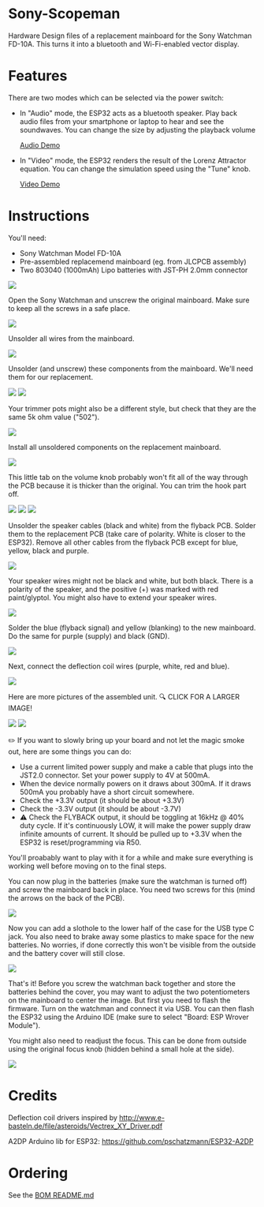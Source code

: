 # Sony-Scopeman

Hardware Design files of a replacement mainboard for the Sony Watchman FD-10A. This turns it into a bluetooth and Wi-Fi-enabled vector display.

# Features
There are two modes which can be selected via the power switch:

* In "Audio" mode, the ESP32 acts as a bluetooth speaker. Play back audio files from your smartphone or laptop to hear and see the soundwaves. You can change the size by adjusting the playback volume

    [Audio Demo](https://twitter.com/FauthNiklas/status/1337467949318279170)

* In "Video" mode, the ESP32 renders the result of the Lorenz Attractor equation. You can change the simulation speed using the "Tune" knob.

    [Video Demo](https://twitter.com/FauthNiklas/status/1339650704584171522)

# Instructions

You'll need:

* Sony Watchman Model FD-10A
* Pre-assembled replacemend mainboard (eg. from JLCPCB assembly)
* Two 803040 (1000mAh) Lipo batteries with JST-PH 2.0mm connector

![](pictures/photo_2021-01-13_22-03-22.jpg)

Open the Sony Watchman and unscrew the original mainboard. Make sure to keep all the screws in a safe place.

![](pictures/photo_2021-01-13_22-03-24.jpg)

Unsolder all wires from the mainboard.

![](pictures/photo_2021-01-13_22-03-25.jpg)

Unsolder (and unscrew) these components from the mainboard. We'll need them for our replacement.

![](pictures/photo_2021-01-13_22-03-26.jpg)
![](pictures/photo_2021-01-13_22-03-27.jpg)

Your trimmer pots might also be a different style, but check that they are the same 5k ohm value ("502").

![](pictures/5k-pots.jpg)

Install all unsoldered components on the replacement mainboard.

![](pictures/photo_2021-01-13_22-03-28.jpg)

This little tab on the volume knob probably won't fit all of the way through the PCB because it is thicker than the original.  You can trim the hook part off.

![](pictures/knob1.jpg)
![](pictures/knob2.jpg)
![](pictures/knob3.jpg)

Unsolder the speaker cables (black and white) from the flyback PCB. Solder them to the replacement PCB (take care of polarity. White is closer to the ESP32).
Remove all other cables from the flyback PCB except for blue, yellow, black and purple.

![](pictures/photo_2021-01-13_22-03-29.jpg)

Your speaker wires might not be black and white, but both black.  There is a polarity of the speaker, and the positive (+) was marked with red paint/glyptol.  You might also have to extend your speaker wires.

![](pictures/speaker-polarity.jpg)

Solder the blue (flyback signal) and yellow (blanking) to the new mainboard.
Do the same for purple (supply) and black (GND).

![](pictures/photo_2021-01-13_22-03-31.jpg)

Next, connect the deflection coil wires (purple, white, red and blue). 

![](pictures/photo_2021-01-13_22-03-32.jpg)

Here are more pictures of the assembled unit.
:mag: CLICK FOR A LARGER IMAGE!

[![](pictures/assembled1.jpg)](pictures/assembled1-large.jpg)
[![](pictures/assembled2.jpg)](pictures/assembled2-large.jpg)

:pencil2: If you want to slowly bring up your board and not let the magic smoke out, here are some things you can do:

- Use a current limited power supply and make a cable that plugs into the JST2.0 connector.  Set your power supply to 4V at 500mA.
- When the device normally powers on it draws about 300mA.  If it draws 500mA you probably have a short circuit somewhere.
- Check the +3.3V output (it should be about +3.3V)
- Check the -3.3V output (it should be about -3.7V)
- :warning: Check the FLYBACK output, it should be toggling at 16kHz @ 40% duty cycle.  If it's continuously LOW, it will make the power supply draw infinite amounts of current.  It should be pulled up to +3.3V when the ESP32 is reset/programming via R50.

You'll proabably want to play with it for a while and make sure everything is working well before moving on to the final steps.

You can now plug in the batteries (make sure the watchman is turned off) and screw the mainboard back in place. You need two screws for this (mind the arrows on the back of the PCB).

![](pictures/photo_2021-01-13_22-03-33.jpg)

Now you can add a slothole to the lower half of the case for the USB type C jack. You also need to brake away some plastics to make space for the new batteries. No worries, if done correctly this won't be visible from the outside and the battery cover will still close.

![](pictures/photo_2021-01-13_22-03-34.jpg)

That's it! Before you screw the watchman back together and store the batteries behind the cover, you may want to adjust the two potentiometers on the mainboard to center the image. But first you need to flash the firmware. Turn on the watchman and connect it via USB. You can then flash the ESP32 using the Arduino IDE (make sure to select "Board: ESP Wrover Module").

You might also need to readjust the focus. This can be done from outside using the original focus knob (hidden behind a small hole at the side).

![](pictures/photo_2021-01-13_22-03-35.jpg)

# Credits

Deflection coil drivers inspired by http://www.e-basteln.de/file/asteroids/Vectrex_XY_Driver.pdf

A2DP Arduino lib for ESP32: https://github.com/pschatzmann/ESP32-A2DP

# Ordering

See the [BOM README.md](hardware/bom-vectorboy-v1.0/README.md)
